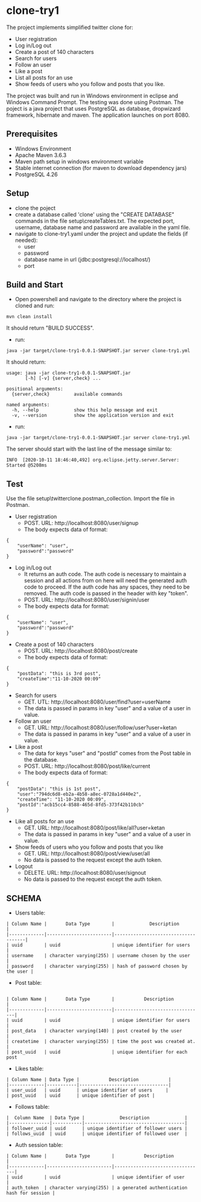 # clone-try1
The project implements simplified twitter clone for:
- User registration
- Log in/Log out
- Create a post of 140 characters
- Search for users
- Follow an user
- Like a post
- List all posts for an use
- Show feeds of users who you follow and posts that you like.

The project was built and run in Windows environment in eclipse and Windows Command Prompt. The testing was done using Postman. The poject is a java project that uses PostgreSQL as database, dropwizard framework, hibernate and maven. The application launches on port 8080.

## Prerequisites
- Windows Environment
- Apache Maven 3.6.3
- Maven path setup in windows environment variable
- Stable internet connection (for maven to download dependency jars)
- PostgreSQL 4.26

## Setup
- clone the poject
- create a database called 'clone' using the "CREATE DATABASE" commands in the file setup\createTables.txt. The expected port, username, database name and password are available in the yaml file.
- navigate to clone-try1.yaml under the project and update the fields (if needed):
  - user
  - password
  - database name in url (jdbc:postgresql://localhost/<put the database name here>)
  - port

## Build and Start
- Open powershell and navigate to the directory where the project is cloned and run:
```
mvn clean install
```
It should return "BUILD SUCCESS".
  - run:
```
java -jar target/clone-try1-0.0.1-SNAPSHOT.jar server clone-try1.yml
```
It should return:
```
usage: java -jar clone-try1-0.0.1-SNAPSHOT.jar
       [-h] [-v] {server,check} ...

positional arguments:
  {server,check}         available commands

named arguments:
  -h, --help             show this help message and exit
  -v, --version          show the application version and exit
```
  - run:
```
java -jar target/clone-try1-0.0.1-SNAPSHOT.jar server clone-try1.yml
```
The server should start with the last line of the message similar to:
```
INFO  [2020-10-11 18:46:40,492] org.eclipse.jetty.server.Server: Started @5208ms
```

## Test
Use the file setup\twitterclone.postman_collection. Import the file in Postman.

- User registration
  - POST. URL: http://localhost:8080/user/signup
  - The body expects data of format:
```
{
    "userName": "user",
    "password":"password"
}
```
- Log in/Log out
  - It returns an auth code. The auth code is necessary to maintain a session and all actions from on here will need the generated auth code to proceed. If the auth code has any spaces, they need to be removed. The auth code is passed in the header with key "token".
  - POST. URL: http://localhost:8080/user/signin/user
  - The body expects data for format:
```
{
    "userName": "user",
    "password":"password"
}
```
- Create a post of 140 characters
  - POST. URL: http://localhost:8080/post/create
  - The body expects data of format:
```
{
    "postData": "this is 3rd post",
    "createTime":"11-10-2020 00:09"
}
```
- Search for users
  - GET. UTL: http://localhost:8080/user/find?user=userName
  - The data is passed in params in key "user" and a value of a user in value.
- Follow an user
  - GET. URL: http://localhost:8080/user/follow/user?user=ketan
  - The data is passed in params in key "user" and a value of a user in value.
- Like a post
  - The data for keys "user" and "postId" comes from the Post table in the database.
  - POST. URL: http://localhost:8080/post/like/current
  - The body expects data of format:
```
{
    "postData": "this is 1st post",
    "user":"794dc6d8-eb2a-4b58-a8ec-0728a1d440e2",
    "createTime": "11-10-2020 00:09",
    "postId":"acb15cc4-8588-465d-8fd5-373f42b110cb"
}
```
- Like all posts for an use
  - GET. URL: http://localhost:8080/post/like/all?user=ketan
  - The data is passed in params in key "user" and a value of a user in value.
- Show feeds of users who you follow and posts that you like
  - GET. URL: http://localhost:8080/post/view/user/all
  - No data is passed to the request except the auth token.
- Logout
  - DELETE. URL: http://localhost:8080/user/signout
  - No data is passed to the request except the auth token.


## SCHEMA
- Users table:
```
| Column Name |       Data Type        |             Description             |
|-------------|------------------------|-------------------------------------|
| uuid        | uuid                   | unique identifier for users         |
| username    | character varying(255) | username chosen by the user         |
| password    | character varying(255) | hash of password chosen by the user |
````

- Post table:
```

| Column Name |       Data Type        |           Description           |
|-------------|------------------------|---------------------------------|
| uuid        | uuid                   | unique identifier for users     |
| post_data   | character varying(140) | post created by the user        |
| createtime  | character varying(255) | time the post was created at.   |
| post_uuid   | uuid                   | unique identifier for each post 
```

- Likes table:
```
| Column Name | Data Type |           Description           |
|-------------|-----------|---------------------------------|
| user_uuid   | uuid      | unique identifier of users     |
| post_uuid   | uuid      | unique identifier of post |
```

- Follows table:
```
|  Column Name  | Data Type |             Description             |
|---------------|-----------|-------------------------------------|
| follower_uuid | uuid      | unique identifier of follower users |
| follows_uuid  | uuid      | unique identifier of followed user  |
```

- Auth session table:
```
| Column Name |       Data Type        |           Description           |
|-------------|------------------------|---------------------------------|
| uuid        | uuid                   | unique identifier of user       |
| auth_token  | character varying(255) | a generated authentication hash for session |
```